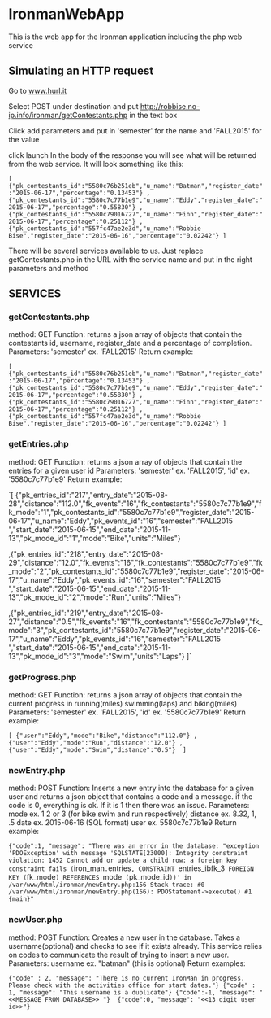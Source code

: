 # IronmanWebApp
This is the web app for the Ironman application including the php web service
## Simulating an HTTP request
 
Go to www.hurl.it
 
Select POST under destination and put http://robbise.no-ip.info/ironman/getContestants.php in the text box
 
Click add parameters and put in 'semester' for the name and 'FALL2015' for the value
 
click launch
In the body of the response you will see what will be returned from the web service. It will look something like this:
 
`[
{"pk_contestants_id":"5580c76b251eb","u_name":"Batman","register_date":"2015-06-17","percentage":"0.13453"}
,{"pk_contestants_id":"5580c7c77b1e9","u_name":"Eddy","register_date":"2015-06-17","percentage":"0.55830"}
,{"pk_contestants_id":"5580c79016727","u_name":"Finn","register_date":"2015-06-17","percentage":"0.25112"}
,{"pk_contestants_id":"557fc47ae2e3d","u_name":"Robbie Bise","register_date":"2015-06-16","percentage":"0.02242"}
]`
 
There will be several services available to us. Just replace getContestants.php in the URL with the service name and put in the right parameters and method
 
## SERVICES
 
### getContestants.php
method: GET
Function: returns a json array of objects that contain the contestants id, username, register_date and a percentage of completion.
Parameters:  'semester' ex. 'FALL2015'
Return example:

`[
{"pk_contestants_id":"5580c76b251eb","u_name":"Batman","register_date":"2015-06-17","percentage":"0.13453"}
,{"pk_contestants_id":"5580c7c77b1e9","u_name":"Eddy","register_date":"2015-06-17","percentage":"0.55830"}
,{"pk_contestants_id":"5580c79016727","u_name":"Finn","register_date":"2015-06-17","percentage":"0.25112"}
,{"pk_contestants_id":"557fc47ae2e3d","u_name":"Robbie Bise","register_date":"2015-06-16","percentage":"0.02242"}
]`
 
### getEntries.php
method: GET
Function: returns a json array of objects that contain the entries for a given user id
Parameters:  'semester' ex. 'FALL2015', 'id' ex. '5580c7c77b1e9'
Return example:

`[
{"pk_entries_id":"217","entry_date":"2015-08-28","distance":"112.0","fk_events":"16","fk_contestants":"5580c7c77b1e9","fk_mode":"1","pk_contestants_id":"5580c7c77b1e9","register_date":"2015-06-17","u_name":"Eddy","pk_events_id":"16","semester":"FALL2015 ","start_date":"2015-06-15","end_date":"2015-11-13","pk_mode_id":"1","mode":"Bike","units":"Miles"}
 
,{"pk_entries_id":"218","entry_date":"2015-08-29","distance":"12.0","fk_events":"16","fk_contestants":"5580c7c77b1e9","fk_mode":"2","pk_contestants_id":"5580c7c77b1e9","register_date":"2015-06-17","u_name":"Eddy","pk_events_id":"16","semester":"FALL2015 ","start_date":"2015-06-15","end_date":"2015-11-13","pk_mode_id":"2","mode":"Run","units":"Miles"}
 
,{"pk_entries_id":"219","entry_date":"2015-08-27","distance":"0.5","fk_events":"16","fk_contestants":"5580c7c77b1e9","fk_mode":"3","pk_contestants_id":"5580c7c77b1e9","register_date":"2015-06-17","u_name":"Eddy","pk_events_id":"16","semester":"FALL2015 ","start_date":"2015-06-15","end_date":"2015-11-13","pk_mode_id":"3","mode":"Swim","units":"Laps"}
]`

### getProgress.php
method: GET
Function: returns a json array of objects that contain the current progress in running(miles) swimming(laps) and biking(miles)
Parameters:  'semester' ex. 'FALL2015', 'id' ex. '5580c7c77b1e9'
Return example:

`[
	{"user":"Eddy","mode":"Bike","distance":"112.0"}
	,{"user":"Eddy","mode":"Run","distance":"12.0"}
	,{"user":"Eddy","mode":"Swim","distance":"0.5"} 
]`

 	
### newEntry.php
method: POST
Function: Inserts a new entry into the database for a given user and returns a json object that contains a code and a message. if the code is 0, everything is ok. If it is 1 then there was an issue.
Parameters:
mode ex. 1 2 or 3 (for bike swim and run respectively)
distance ex. 8.32, 1, .5
date ex. 2015-06-16 (SQL format)
user  ex. 5580c7c77b1e9
Return example:

`{"code":1, "message": "There was an error in the database: "exception 'PDOException' with message 'SQLSTATE[23000]: Integrity constraint violation: 1452 Cannot add or update a child row: a foreign key constraint fails (`iron_man`.`entries`, CONSTRAINT `entries_ibfk_3` FOREIGN KEY (`fk_mode`) REFERENCES `mode` (`pk_mode_id`))' in /var/www/html/ironman/newEntry.php:156
Stack trace:
#0 /var/www/html/ironman/newEntry.php(156): PDOStatement->execute()
#1 {main}"`
 
### newUser.php
method: POST
Function: Creates a new user in the database. Takes a username(optional) and checks to see if it exists already. This service relies on codes to communicate the result of trying to insert a new user. 
Parameters: 
 username ex. "batman" (this is optional)
Return examples:

`{"code" : 2, "message": "There is no current IronMan in progress. Please check with the activities office for start dates."}
{"code" : 1, "message": "This username is a duplicate"}
{"code":-1, "message": "<<MESSAGE FROM DATABASE>> "} 
{"code":0, "message": "<<13 digit user id>>"}`



